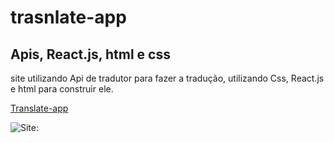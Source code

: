 # trasnlate-app
## Apis, React.js, html e css

site utilizando Api de tradutor para fazer a tradução, utilizando Css, React.js e html para construir  ele.

[Translate-app](https://trasnlate-app.vercel.app/)


![Site:](https://github.com/RafaelParoni/trasnlate-app/blob/main/Translate-app.png)
